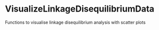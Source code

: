 # VisualizeLinkageDisequilibriumData
Functions to visualise linkage disequilibrium analysis with scatter plots 

